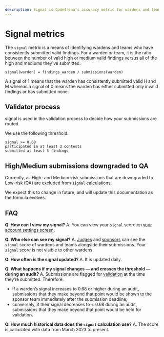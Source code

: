 ```yaml
---
description: Signal is Code4rena's accuracy metric for wardens and teams.
---
```


# Signal metrics

The `signal` metric is a means of identifying wardens and teams who have consistently submitted valid findings. For a warden or team, it is the ratio between the number of valid high or medium valid findings versus all of the high and mediums they've submitted.

`signal(warden) = findings_warden / submissions(warden)`

A signal of 1 means that the warden has consistently submitted valid H and M whereas a signal of 0 means the warden has either submitted only invalid findings or has submitted none.

## Validator process

signal is used in the validation process to decide how your submissions are routed.

We use the following threshold:

```
signal >= 0.68
participated in at least 3 contests
submitted at least 5 findings
```

## High/Medium submissions downgraded to QA

Currently, all High- and Medium-risk submissions that are downgraded to Low-risk (QA) are excluded from `signal` calculations. 

We expect this to change in future, and will update this documentation as the formula evolves.

## FAQ

**Q. How can I view my signal?** 
A. You can view your `signal` score on [your account settings screen](https://code4rena.com/account).

**Q. Who else can see my signal?** 
A. [Judges](https://docs.code4rena.com/roles/judges) and [sponsors](https://docs.code4rena.com/roles/sponsors) can see the `signal` score of wardens and teams alongside their submissions. Your `signal` score is not visible to other wardens.

**Q. How often is the signal updated?** 
A. It is updated daily. 

**Q. What happens if my signal changes — and crosses the threshold — during an audit?** 
A. Submissions are flagged for [validation](https://docs.code4rena.com/roles/certified-contributors/validators) at the time they’re submitted. Therefore: 

- if a warden’s signal increases to 0.68 or higher during an audit, submissions that they make beyond that point would be shown to the sponsor team immediately after the submission deadline;
- conversely, if their signal decreases to < 0.68 during an audit, submissions that they make beyond that point would be held for validation.

**Q. How much historical data does the `signal` calculation use?**
A. The score is calculated with data from March 2023 to present.